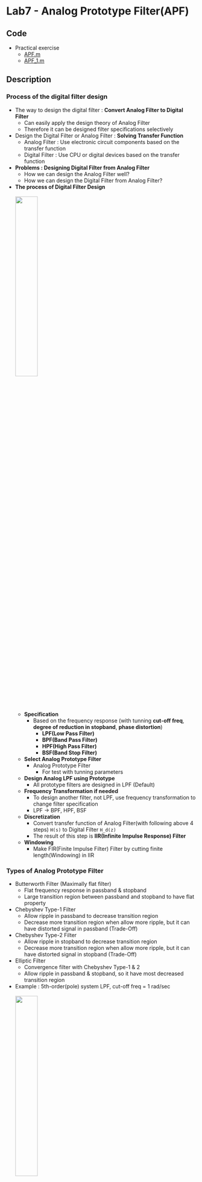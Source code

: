 # **Lab7 - Analog Prototype Filter(APF)**
## **Code**
* Practical exercise
  * [APF.m](https://github.com/KeunJuSong/Embedded-Signal-Processing-with-MATLAB/blob/master/ESP_Lab7_APF(Analog%20Prototype%20Filter)/APF.m)
  * [APF_1.m](https://github.com/KeunJuSong/Embedded-Signal-Processing-with-MATLAB/blob/master/ESP_Lab7_APF(Analog%20Prototype%20Filter)/APF_1.m)
## **Description**
### **Process of the digital filter design**
* The way to design the digital filter : **Convert Analog Filter to Digital Filter**
  * Can easily apply the design theory of Analog Filter
  * Therefore it can be designed filter specifications selectively</br>
* Design the Digital Filter or Analog Filter : **Solving Transfer Function**
  * Analog Filter : Use electronic circuit components based on the transfer function
  * Digital Filter : Use CPU or digital devices based on the transfer function</br>
* **Problems : Designing Digital Filter from Analog Filter**
  * How we can design the Analog Filter well?
  * How we can design the Digital Filter from Analog Filter?</br>
* **The process of Digital Filter Design**</br></br>
<img src="https://user-images.githubusercontent.com/48046183/107872757-d386d480-6eef-11eb-9699-751bf30f94b5.png" width="35%"></br>
  * **Specification**
    * Based on the frequency response (with tunning **cut-off freq**, **degree of reduction in stopband**, **phase distortion**)
      * **LPF(Low Pass Filter)**
      * **BPF(Band Pass Filter)**
      * **HPF(High Pass Filter)**
      * **BSF(Band Stop Filter)**
  * **Select Analog Prototype Filter**
    * Analog Prototype Filter
      * For test with tunning parameters
  * **Design Analog LPF using Prototype**
    * All prototype filters are designed in LPF (Default)
  * **Frequency Transformation if needed**
    * To design another filter, not LPF, use frequency transformation to change filter specification
    * LPF → BPF, HPF, BSF
  * **Discretization**
    * Convert transfer function of Analog Filter(with following above 4 steps) ```H(s)``` to Digital Filter ```H_d(z)```
    * The result of this step is **IIR(Infinite Impulse Response) Filter**
  * **Windowing**
    * Make FIR(Finite Impulse Filter) Filter by cutting finite length(Windowing) in IIR

### **Types of Analog Prototype Filter**
* Butterworth Filter (Maximally flat filter)
  * Flat frequency response in passband & stopband
  * Large transition region between passband and stopband to have flat property
* Chebyshev Type-1 Filter
  * Allow ripple in passband to decrease transition region
  * Decrease more transition region when allow more ripple, but it can have distorted signal in passband (Trade-Off)  
* Chebyshev Type-2 Filter
  * Allow ripple in stopband to decrease transition region
  * Decrease more transition region when allow more ripple, but it can have distorted signal in stopband (Trade-Off)
* Elliptic Filter
  * Convergence filter with Chebyshev Type-1 & 2
  * Allow ripple in passband & stopband, so it have most decreased transition region
* Example : 5th-order(pole) system LPF, cut-off freq = 1 rad/sec</br></br>
<img src="https://user-images.githubusercontent.com/48046183/107879124-5b81d400-6f1a-11eb-8684-58c87c7294aa.png" width="35%"></br>

### **Butterworth Filter**
* Most simple filter in Analog Prototype Filter
* Tunning parameter is only one, pole (Order of system)
* Butterworth Filter - 'N'th-order system</br></br>
<img src="https://user-images.githubusercontent.com/48046183/107879227-f8dd0800-6f1a-11eb-91bb-5224fec184ae.png" width="35%"></br>
  * Magnitude of Frequency Response, tunning parameter N</br></br>
  <img src="https://user-images.githubusercontent.com/48046183/107879256-23c75c00-6f1b-11eb-98ee-182bb6580213.png" width="20%"></br>
  * Cut-off frequency (3dB frequency)
    * Prototype LPF cut-off frequency is always 1 rad/sec, which is half(1/2) power of frequency response 
    * Proof
      * Magnitude of Frequency Response</br></br>
      <img src="https://user-images.githubusercontent.com/48046183/107880123-4314b800-6f20-11eb-82fb-8da402d754ab.png" width="25%"></br>
      * Power of Frequenct Response</br></br>
      <img src="https://user-images.githubusercontent.com/48046183/107880159-68092b00-6f20-11eb-8271-20f0cb81d10c.png" width="15%"></br>
      * Convert unit, Power → dB</br></br>
      <img src="https://user-images.githubusercontent.com/48046183/107880273-1d3be300-6f21-11eb-8500-e2616b3f0487.png" width="30%"></br>
  * Stopband frequency
    * Set position which is generally less than 40dB or 50dB
    * <img src="https://user-images.githubusercontent.com/48046183/107880531-b0c1e380-6f22-11eb-8c72-35eb2a421ec3.png" width="35%"></br>
    * <img src="https://user-images.githubusercontent.com/48046183/107880523-90922480-6f22-11eb-83dd-b75eb57e1211.png" width="35%"></br>
  * Transition Region
    * Length of transition region - System complexity : Trade-Off property
    * Length of transition region</br></br>
    <img src="https://user-images.githubusercontent.com/48046183/107880796-7bb69080-6f24-11eb-9fcd-01a7e975e8fc.png" width="20%"></br>
  * System order with transition region  & filter specification ```P_s```</br></br>
  <img src="https://user-images.githubusercontent.com/48046183/107880989-832a6980-6f25-11eb-82de-ffb93d22a926.png" width="20%"></br>

### **Frequency Transformation**
* Change cut-off frequency or LPF to BPF, HPF, BSF
  * LPF ```w_1``` → LPF ```w_2```</br>
  <img src="https://user-images.githubusercontent.com/48046183/107881178-81ad7100-6f26-11eb-8879-1467c9241048.png" width="20%"></br>
  * LPF ```w_1```→ HPF ```w_2```</br>
  <img src="https://user-images.githubusercontent.com/48046183/107881206-b6212d00-6f26-11eb-9936-6a3c5ea890c5.png" width="20%"></br>  
  * LPF ```w_c```→ BPF ```[w_1, w_2]```</br>
  <img src="https://user-images.githubusercontent.com/48046183/107881268-f54f7e00-6f26-11eb-9eb2-c075ef4620e3.png" width="20%"></br>
  * LPF ```w_c```→ BSF ```[w_1, w_2]```</br>
  <img src="https://user-images.githubusercontent.com/48046183/107881287-144e1000-6f27-11eb-99a2-4a449f040617.png" width="20%"></br>
